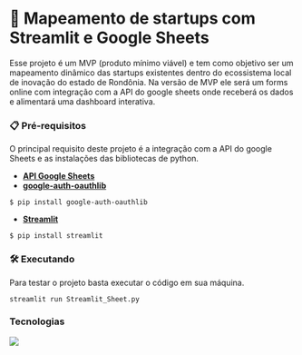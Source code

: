 # 🚀 Mapeamento de startups com Streamlit e Google Sheets
Esse projeto é um MVP (produto mínimo viável) e tem como objetivo ser um mapeamento dinâmico das startups existentes dentro do ecossistema local de inovação do estado de Rondônia. Na versão de MVP ele será um forms online com integração com a API do google sheets onde receberá os dados e alimentará uma dashboard interativa. 

### 📋 Pré-requisitos
O principal requisito deste projeto é a integração com a API do google Sheets e as instalações das bibliotecas de python.
- **[API Google Sheets](https://console.cloud.google.com/apis/dashboard)**
- **[google-auth-oauthlib](https://pypi.org/project/google-auth-oauthlib/)**

```
$ pip install google-auth-oauthlib
```
- **[Streamlit](https://streamlit.io/)**
```
$ pip install streamlit
```
### 🛠️ Executando 
Para testar o projeto basta executar o código em sua máquina.
```
streamlit run Streamlit_Sheet.py
```
### Tecnologias 
[![](https://logosmarcas.net/wp-content/uploads/2021/10/Python-Logo-650x366.png)](python.org)
